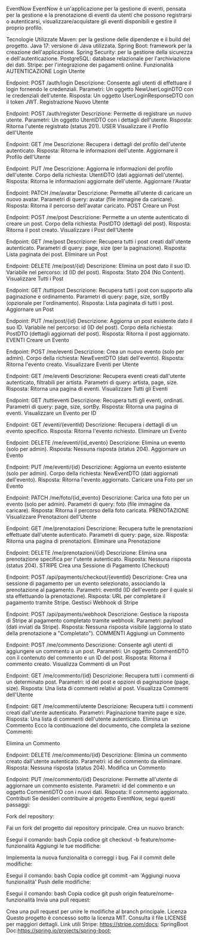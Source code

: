 EventNow
EventNow è un'applicazione per la gestione di eventi, pensata per la gestione e la prenotazione di eventi da utenti che
possono registrarsi o autenticarsi, visualizzare/acquistare gli eventi disponibili e gestire il proprio profilo.

Tecnologie Utilizzate
Maven: per la gestione delle dipendenze e il build del progetto.
Java 17: versione di Java utilizzata.
Spring Boot: framework per la creazione dell'applicazione.
Spring Security: per la gestione della sicurezza e dell'autenticazione.
PostgreSQL: database relazionale per l'archiviazione dei dati.
Stripe: per l'integrazione dei pagamenti online.
Funzionalità
AUTENTICAZIONE
Login Utente

Endpoint: POST /auth/login
Descrizione: Consente agli utenti di effettuare il login fornendo le credenziali.
Parametri: Un oggetto NewUserLoginDTO con le credenziali dell'utente.
Risposta: Un oggetto UserLoginResponseDTO con il token JWT.
Registrazione Nuovo Utente

Endpoint: POST /auth/register
Descrizione: Permette di registrare un nuovo utente.
Parametri: Un oggetto UtentiDTO con i dettagli dell'utente.
Risposta: Ritorna l'utente registrato (status 201).
USER
Visualizzare il Profilo dell'Utente

Endpoint: GET /me
Descrizione: Recupera i dettagli del profilo dell'utente autenticato.
Risposta: Ritorna le informazioni dell'utente.
Aggiornare il Profilo dell'Utente

Endpoint: PUT /me
Descrizione: Aggiorna le informazioni del profilo dell'utente.
Corpo della richiesta: UtentiDTO (dati aggiornati dell'utente).
Risposta: Ritorna le informazioni aggiornate dell'utente.
Aggiornare l'Avatar

Endpoint: PATCH /me/avatar
Descrizione: Permette all'utente di caricare un nuovo avatar.
Parametri di query: avatar (file immagine da caricare).
Risposta: Ritorna il percorso dell'avatar caricato.
POST
Creare un Post

Endpoint: POST /me/post
Descrizione: Permette a un utente autenticato di creare un post.
Corpo della richiesta: PostDTO (dettagli del post).
Risposta: Ritorna il post creato.
Visualizzare i Post dell'Utente

Endpoint: GET /me/post
Descrizione: Recupera tutti i post creati dall'utente autenticato.
Parametri di query: page, size (per la paginazione).
Risposta: Lista paginata dei post.
Eliminare un Post

Endpoint: DELETE /me/post/{id}
Descrizione: Elimina un post dato il suo ID.
Variabile nel percorso: id (ID del post).
Risposta: Stato 204 (No Content).
Visualizzare Tutti i Post

Endpoint: GET /tuttipost
Descrizione: Recupera tutti i post con supporto alla paginazione e ordinamento.
Parametri di query: page, size, sortBy (opzionale per l'ordinamento).
Risposta: Lista paginata di tutti i post.
Aggiornare un Post

Endpoint: PUT /me/post/{id}
Descrizione: Aggiorna un post esistente dato il suo ID.
Variabile nel percorso: id (ID del post).
Corpo della richiesta: PostDTO (dettagli aggiornati del post).
Risposta: Ritorna il post aggiornato.
EVENTI
Creare un Evento

Endpoint: POST /me/eventi
Descrizione: Crea un nuovo evento (solo per admin).
Corpo della richiesta: NewEventDTO (dati dell'evento).
Risposta: Ritorna l'evento creato.
Visualizzare Eventi per Utente

Endpoint: GET /me/eventi
Descrizione: Recupera eventi creati dall'utente autenticato, filtrabili per artista.
Parametri di query: artista, page, size.
Risposta: Ritorna una pagina di eventi.
Visualizzare Tutti gli Eventi

Endpoint: GET /tuttieventi
Descrizione: Recupera tutti gli eventi, ordinati.
Parametri di query: page, size, sortBy.
Risposta: Ritorna una pagina di eventi.
Visualizzare un Evento per ID

Endpoint: GET /eventi/{eventId}
Descrizione: Recupera i dettagli di un evento specifico.
Risposta: Ritorna l'evento richiesto.
Eliminare un Evento

Endpoint: DELETE /me/eventi/{id_evento}
Descrizione: Elimina un evento (solo per admin).
Risposta: Nessuna risposta (status 204).
Aggiornare un Evento

Endpoint: PUT /me/eventi/{id}
Descrizione: Aggiorna un evento esistente (solo per admin).
Corpo della richiesta: NewEventDTO (dati aggiornati dell'evento).
Risposta: Ritorna l'evento aggiornato.
Caricare una Foto per un Evento

Endpoint: PATCH /me/foto/{id_evento}
Descrizione: Carica una foto per un evento (solo per admin).
Parametri di query: foto (file immagine da caricare).
Risposta: Ritorna il percorso della foto caricata.
PRENOTAZIONE
Visualizzare Prenotazioni dell'Utente

Endpoint: GET /me/prenotazioni
Descrizione: Recupera tutte le prenotazioni effettuate dall'utente autenticato.
Parametri di query: page, size.
Risposta: Ritorna una pagina di prenotazioni.
Eliminare una Prenotazione

Endpoint: DELETE /me/prenotazioni/{id}
Descrizione: Elimina una prenotazione specifica per l'utente autenticato.
Risposta: Nessuna risposta (status 204).
STRIPE
Crea una Sessione di Pagamento (Checkout)

Endpoint: POST /api/payments/checkout/{eventId}
Descrizione: Crea una sessione di pagamento per un evento selezionato, associando la prenotazione al pagamento.
Parametri: eventId (ID dell'evento per il quale si sta effettuando la prenotazione).
Risposta: URL per completare il pagamento tramite Stripe.
Gestisci Webhook di Stripe

Endpoint: POST /api/payments/webhook
Descrizione: Gestisce la risposta di Stripe al pagamento completato tramite webhook.
Parametri: payload (dati inviati da Stripe).
Risposta: Nessuna risposta visibile (aggiorna lo stato della prenotazione a "Completato").
COMMENTI
Aggiungi un Commento

Endpoint: POST /me/commento
Descrizione: Consente agli utenti di aggiungere un commento a un post.
Parametri: Un oggetto CommentiDTO con il contenuto del commento e un ID del post.
Risposta: Ritorna il commento creato.
Visualizza Commenti di un Post

Endpoint: GET /me/commento/{id}
Descrizione: Recupera tutti i commenti di un determinato post.
Parametri: id del post e opzioni di paginazione (page, size).
Risposta: Una lista di commenti relativi al post.
Visualizza Commenti dell'Utente

Endpoint: GET /me/commenti/utente
Descrizione: Recupera tutti i commenti creati dall'utente autenticato.
Parametri: Paginazione tramite page e size.
Risposta: Una lista di commenti dell'utente autenticato.
Elimina un Commento
Ecco la continuazione del documento, che completa la sezione Commenti:

Elimina un Commento

Endpoint: DELETE /me/commento/{id}
Descrizione: Elimina un commento creato dall'utente autenticato.
Parametri: id del commento da eliminare.
Risposta: Nessuna risposta (status 204).
Modifica un Commento

Endpoint: PUT /me/commento/{id}
Descrizione: Permette all'utente di aggiornare un commento esistente.
Parametri: id del commento e un oggetto CommentiDTO con i nuovi dati.
Risposta: Il commento aggiornato.
Contributi
Se desideri contribuire al progetto EventNow, segui questi passaggi:

Fork del repository:

Fai un fork del progetto dal repository principale.
Crea un nuovo branch:

Esegui il comando:
bash
Copia codice
git checkout -b feature/nome-funzionalità
Aggiungi le tue modifiche:

Implementa la nuova funzionalità o correggi i bug.
Fai il commit delle modifiche:

Esegui il comando:
bash
Copia codice
git commit -am 'Aggiungi nuova funzionalità'
Push delle modifiche:

Esegui il comando:
bash
Copia codice
git push origin feature/nome-funzionalità
Invia una pull request:

Crea una pull request per unire le modifiche al branch principale.
Licenza
Questo progetto è concesso sotto la licenza MIT. Consulta il file LICENSE per maggiori dettagli.
Link utili
Stripe: https://stripe.com/docs;
SpringBoot Doc:https://spring.io/projects/spring-boot;